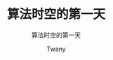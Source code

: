 ---
layout: post
title: "算法时空的第一天"
subtitle: "算法时空的第一天"
author: "Twany"
header-img: "img/post-bg-web.jpg"
header-mask: 0.4
catalog: true
tags:
  - 算法时空
  - 算法
---